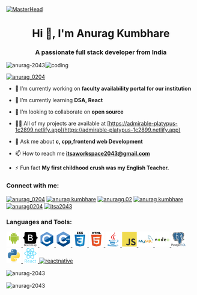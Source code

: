 [![MasterHead](https://mir-s3-cdn-cf.behance.net/project_modules/1400/6c0f9b95746151.5e9ecde69599e.gif)](https://admirable-platypus-1c2899.netlify.app)
<h1 align="center">Hi 👋, I'm Anurag Kumbhare</h1>
<h3 align="center">A passionate full stack developer from India</h3>
<img align="right" alt="coding" width="400" src="https://media.tenor.com/YNqsJbmb_yMAAAAd/coding.gif"

<p align="left"> <img src="https://komarev.com/ghpvc/?username=anurag-2043&label=Profile%20views&color=0e75b6&style=flat" alt="anurag-2043" /> </p>

<p align="left"> <a href="https://twitter.com/anurag_0204" target="blank"><img src="https://img.shields.io/twitter/follow/anurag_0204?logo=twitter&style=for-the-badge" alt="anurag_0204" /></a> </p>

- 🔭 I’m currently working on **faculty availability portal for our institution**

- 🌱 I’m currently learning **DSA, React**

- 👯 I’m looking to collaborate on **open source**

- 👨‍💻 All of my projects are available at [https://admirable-platypus-1c2899.netlify.app](https://admirable-platypus-1c2899.netlify.app)

- 💬 Ask me about **c, cpp,frontend web Development**

- 📫 How to reach me **itsaworkspace2043@gmail.com**

- ⚡ Fun fact **My first childhood crush was my English Teacher.**

<h3 align="left">Connect with me:</h3>
<p align="left">
<a href="https://twitter.com/0204Anurag" target="blank"><img align="center" src="https://raw.githubusercontent.com/rahuldkjain/github-profile-readme-generator/master/src/images/icons/Social/twitter.svg" alt="anurag_0204" height="30" width="40" /></a>
<a href="https://www.linkedin.com/in/anurag-kumbhare-8b7715204/" target="blank"><img align="center" src="https://raw.githubusercontent.com/rahuldkjain/github-profile-readme-generator/master/src/images/icons/Social/linked-in-alt.svg" alt="anurag kumbhare" height="30" width="40" /></a>
<a href="https://instagram.com/anuragg.02" target="blank"><img align="center" src="https://raw.githubusercontent.com/rahuldkjain/github-profile-readme-generator/master/src/images/icons/Social/instagram.svg" alt="anuragg.02" height="30" width="40" /></a>
<a href="https://www.youtube.com/channel/UCK8KlpD-0SSY2Nso0JsGRuQ" target="blank"><img align="center" src="https://raw.githubusercontent.com/rahuldkjain/github-profile-readme-generator/master/src/images/icons/Social/youtube.svg" alt="anurag kumbhare" height="30" width="40" /></a>
<a href="https://www.codechef.com/users/anurag0204" target="blank"><img align="center" src="https://cdn.jsdelivr.net/npm/simple-icons@3.1.0/icons/codechef.svg" alt="anurag0204" height="30" width="40" /></a>
<a href="https://www.hackerrank.com/itsa2043" target="blank"><img align="center" src="https://raw.githubusercontent.com/rahuldkjain/github-profile-readme-generator/master/src/images/icons/Social/hackerrank.svg" alt="itsa2043" height="30" width="40" /></a>
</p>

<h3 align="left">Languages and Tools:</h3>
<p align="left"> <a href="https://developer.android.com" target="_blank" rel="noreferrer"> <img src="https://raw.githubusercontent.com/devicons/devicon/master/icons/android/android-original-wordmark.svg" alt="android" width="40" height="40"/> </a> <a href="https://getbootstrap.com" target="_blank" rel="noreferrer"> <img src="https://raw.githubusercontent.com/devicons/devicon/master/icons/bootstrap/bootstrap-plain-wordmark.svg" alt="bootstrap" width="40" height="40"/> </a> <a href="https://www.cprogramming.com/" target="_blank" rel="noreferrer"> <img src="https://raw.githubusercontent.com/devicons/devicon/master/icons/c/c-original.svg" alt="c" width="40" height="40"/> </a> <a href="https://www.w3schools.com/cpp/" target="_blank" rel="noreferrer"> <img src="https://raw.githubusercontent.com/devicons/devicon/master/icons/cplusplus/cplusplus-original.svg" alt="cplusplus" width="40" height="40"/> </a> <a href="https://www.w3schools.com/css/" target="_blank" rel="noreferrer"> <img src="https://raw.githubusercontent.com/devicons/devicon/master/icons/css3/css3-original-wordmark.svg" alt="css3" width="40" height="40"/> </a> <a href="https://www.w3.org/html/" target="_blank" rel="noreferrer"> <img src="https://raw.githubusercontent.com/devicons/devicon/master/icons/html5/html5-original-wordmark.svg" alt="html5" width="40" height="40"/> </a> <a href="https://www.java.com" target="_blank" rel="noreferrer"> <img src="https://raw.githubusercontent.com/devicons/devicon/master/icons/java/java-original.svg" alt="java" width="40" height="40"/> </a> <a href="https://developer.mozilla.org/en-US/docs/Web/JavaScript" target="_blank" rel="noreferrer"> <img src="https://raw.githubusercontent.com/devicons/devicon/master/icons/javascript/javascript-original.svg" alt="javascript" width="40" height="40"/> </a> <a href="https://www.mysql.com/" target="_blank" rel="noreferrer"> <img src="https://raw.githubusercontent.com/devicons/devicon/master/icons/mysql/mysql-original-wordmark.svg" alt="mysql" width="40" height="40"/> </a> <a href="https://nodejs.org" target="_blank" rel="noreferrer"> <img src="https://raw.githubusercontent.com/devicons/devicon/master/icons/nodejs/nodejs-original-wordmark.svg" alt="nodejs" width="40" height="40"/> </a> <a href="https://www.postgresql.org" target="_blank" rel="noreferrer"> <img src="https://raw.githubusercontent.com/devicons/devicon/master/icons/postgresql/postgresql-original-wordmark.svg" alt="postgresql" width="40" height="40"/> </a> <a href="https://www.python.org" target="_blank" rel="noreferrer"> <img src="https://raw.githubusercontent.com/devicons/devicon/master/icons/python/python-original.svg" alt="python" width="40" height="40"/> </a> <a href="https://reactjs.org/" target="_blank" rel="noreferrer"> <img src="https://raw.githubusercontent.com/devicons/devicon/master/icons/react/react-original-wordmark.svg" alt="react" width="40" height="40"/> </a> <a href="https://reactnative.dev/" target="_blank" rel="noreferrer"> <img src="https://reactnative.dev/img/header_logo.svg" alt="reactnative" width="40" height="40"/> </a> </p>

<p><img align="center" src="https://github-readme-stats.vercel.app/api/top-langs?username=anurag-2043&show_icons=true&locale=en&layout=compact" alt="anurag-2043" /></p>

<p><img align="center" src="https://github-readme-streak-stats.herokuapp.com/?user=anurag-2043&" alt="anurag-2043" /></p>
